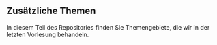 ## Zusätzliche Themen

In diesem Teil des Repositories finden Sie Themengebiete,
die wir in der letzten Vorlesung behandeln.
